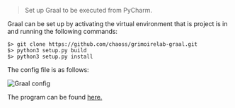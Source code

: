 > Set up Graal to be executed from PyCharm.

Graal can be set up by activating the virtual environment that is project is in and running the following commands:
```
$> git clone https://github.com/chaoss/grimoirelab-graal.git
$> python3 setup.py build
$> python3 setup.py install
```

The config file is as follows:

![Graal config](/graal_setup.png)

The program can be found [here.](https://github.com/chaoss/grimoirelab-graal/blob/master/README.md#from-python)
